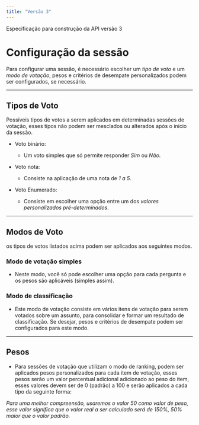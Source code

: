 ```yaml
---
title: "Versão 3"
---
```


Especificação para construção da API versão 3

# Configuração da sessão

Para configurar uma sessão, é necessário escolher um _tipo de voto_ e um _modo de votação_, pesos e critérios de desempate personalizados podem ser configurados, se necessário.

---

## Tipos de Voto

Possíveis tipos de votos a serem aplicados em determinadas sessões de votação, esses tipos não podem ser mesclados ou alterados após o início da sessão.

- Voto binário:

  - Um voto simples que só permite responder _Sim_ ou _Não_.

- Voto nota:

  - Consiste na aplicação de uma nota de _1 a 5_.

- Voto Enumerado:
  - Consiste em escolher uma opção entre um dos _valores personalizados pré-determinados_.

---

## Modos de Voto

os tipos de votos listados acima podem ser aplicados aos seguintes modos.

### Modo de votação simples

- Neste modo, você só pode escolher uma opção para cada pergunta e os pesos são aplicáveis (simples assim).

### Modo de classificação

- Este modo de votação consiste em vários itens de votação para serem votados sobre um assunto, para consolidar e formar um resultado de classificação. Se desejar, pesos e critérios de desempate podem ser configurados para este modo.

---

## Pesos

- Para sessões de votação que utilizam o modo de ranking, podem ser aplicados pesos personalizados para cada item de votação, esses pesos serão um valor percentual adicional adicionado ao peso do item, esses valores devem ser de 0 (padrão) a 100 e serão aplicados a cada tipo da seguinte forma:

_Para uma melhor compreensão, usaremos o valor 50 como valor de peso, esse valor significa que o valor real a ser calculado será de 150%, 50% maior que o valor padrão._
